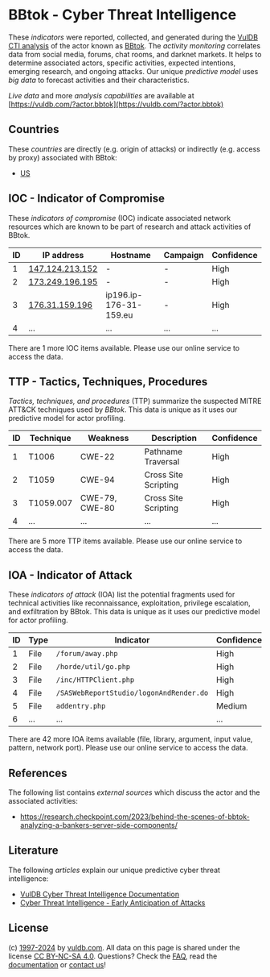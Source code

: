 # BBtok - Cyber Threat Intelligence

These _indicators_ were reported, collected, and generated during the [VulDB CTI analysis](https://vuldb.com/?kb.cti) of the actor known as [BBtok](https://vuldb.com/?actor.bbtok). The _activity monitoring_ correlates data from social media, forums, chat rooms, and darknet markets. It helps to determine associated actors, specific activities, expected intentions, emerging research, and ongoing attacks. Our unique _predictive model_ uses _big data_ to forecast activities and their characteristics.

_Live data_ and more _analysis capabilities_ are available at [https://vuldb.com/?actor.bbtok](https://vuldb.com/?actor.bbtok)

## Countries

These _countries_ are directly (e.g. origin of attacks) or indirectly (e.g. access by proxy) associated with BBtok:

* [US](https://vuldb.com/?country.us)

## IOC - Indicator of Compromise

These _indicators of compromise_ (IOC) indicate associated network resources which are known to be part of research and attack activities of BBtok.

ID | IP address | Hostname | Campaign | Confidence
-- | ---------- | -------- | -------- | ----------
1 | [147.124.213.152](https://vuldb.com/?ip.147.124.213.152) | - | - | High
2 | [173.249.196.195](https://vuldb.com/?ip.173.249.196.195) | - | - | High
3 | [176.31.159.196](https://vuldb.com/?ip.176.31.159.196) | ip196.ip-176-31-159.eu | - | High
4 | ... | ... | ... | ...

There are 1 more IOC items available. Please use our online service to access the data.

## TTP - Tactics, Techniques, Procedures

_Tactics, techniques, and procedures_ (TTP) summarize the suspected MITRE ATT&CK techniques used by _BBtok_. This data is unique as it uses our predictive model for actor profiling.

ID | Technique | Weakness | Description | Confidence
-- | --------- | -------- | ----------- | ----------
1 | T1006 | CWE-22 | Pathname Traversal | High
2 | T1059 | CWE-94 | Cross Site Scripting | High
3 | T1059.007 | CWE-79, CWE-80 | Cross Site Scripting | High
4 | ... | ... | ... | ...

There are 5 more TTP items available. Please use our online service to access the data.

## IOA - Indicator of Attack

These _indicators of attack_ (IOA) list the potential fragments used for technical activities like reconnaissance, exploitation, privilege escalation, and exfiltration by BBtok. This data is unique as it uses our predictive model for actor profiling.

ID | Type | Indicator | Confidence
-- | ---- | --------- | ----------
1 | File | `/forum/away.php` | High
2 | File | `/horde/util/go.php` | High
3 | File | `/inc/HTTPClient.php` | High
4 | File | `/SASWebReportStudio/logonAndRender.do` | High
5 | File | `addentry.php` | Medium
6 | ... | ... | ...

There are 42 more IOA items available (file, library, argument, input value, pattern, network port). Please use our online service to access the data.

## References

The following list contains _external sources_ which discuss the actor and the associated activities:

* https://research.checkpoint.com/2023/behind-the-scenes-of-bbtok-analyzing-a-bankers-server-side-components/

## Literature

The following _articles_ explain our unique predictive cyber threat intelligence:

* [VulDB Cyber Threat Intelligence Documentation](https://vuldb.com/?kb.cti)
* [Cyber Threat Intelligence - Early Anticipation of Attacks](https://www.scip.ch/en/?labs.20201022)

## License

(c) [1997-2024](https://vuldb.com/?kb.changelog) by [vuldb.com](https://vuldb.com/?kb.about). All data on this page is shared under the license [CC BY-NC-SA 4.0](https://creativecommons.org/licenses/by-nc-sa/4.0/). Questions? Check the [FAQ](https://vuldb.com/?kb.faq), read the [documentation](https://vuldb.com/?kb) or [contact us](https://vuldb.com/?contact)!
